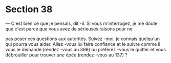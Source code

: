 # Section 38

— C'est bien ce que je pensais, dit -il. Si vous m'interrogez, je me
doute que c'est parce que vous avez de sérieuses raisons pour ne

pas poser ces questions aux autorités. Suivez -moi, je connais
quelqu'un qui  pourra vous aider.
Allez -vous lui faire confiance et le suivre comme il vous le
demande (rendez -vous au 399) ou préférez -vous le quitter et
vous débrouiller pour trouver une épée (rendez -vous au 137) ?